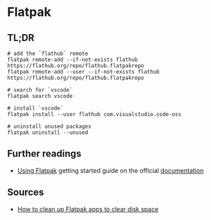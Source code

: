 # Flatpak

## TL;DR

```shell
# add the `flathub` remote
flatpak remote-add --if-not-exists flathub https://flathub.org/repo/flathub.flatpakrepo
flatpak remote-add --user --if-not-exists flathub https://flathub.org/repo/flathub.flatpakrepo

# search for `vscode`
flatpak search vscode

# install `vscode`
flatpak install --user flathub com.visualstudio.code-oss

# uninstall unused packages
flatpak uninstall --unused
```

## Further readings

- [Using Flatpak] getting started guide on the official [documentation]

[documentation]: https://docs.flatpak.org/en/latest/
[using flatpak]: https://docs.flatpak.org/en/latest/using-flatpak.html

## Sources

- [How to clean up Flatpak apps to clear disk space]

[how to clean up flatpak apps to clear disk space]: https://www.debugpoint.com/2021/10/clean-up-flatpak/
